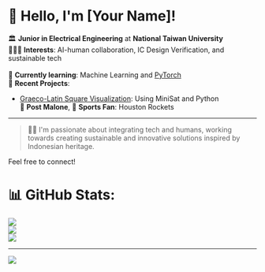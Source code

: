 # 👋 Hello, I'm [Your Name]!

🏛️ **Junior in Electrical Engineering** at **National Taiwan University** <br/>
👨🏻‍💻 **Interests**: AI-human collaboration, IC Design Verification, and sustainable tech <br/>  
💭 **Currently learning**: Machine Learning and [PyTorch](https://www.learnpytorch.io/) <br/>
🔬 **Recent Projects**: <br/>
   - [Graeco-Latin Square Visualization](#): Using MiniSat and Python <br/>
🎸 **Post Malone**, 🏀 **Sports Fan**: Houston Rockets

---

> 🧑‍💻 I'm passionate about integrating tech and humans, working towards creating sustainable and innovative solutions inspired by Indonesian heritage.  

Feel free to connect!

# 📊 GitHub Stats:
![](https://github-readme-stats.vercel.app/api?username=Vincent-Tiono&theme=dark&hide_border=false&include_all_commits=false&count_private=false)<br/>
![](https://github-readme-streak-stats.herokuapp.com/?user=Vincent-Tiono&theme=dark&hide_border=false)<br/>
![](https://github-readme-stats.vercel.app/api/top-langs/?username=Vincent-Tiono&theme=dark&hide_border=false&include_all_commits=false&count_private=false&layout=compact)

---
[![](https://visitcount.itsvg.in/api?id=Vincent-Tiono&icon=0&color=0)](https://visitcount.itsvg.in)

<!-- Proudly created with GPRM ( https://gprm.itsvg.in ) -->

<!--
**Vincent-Tiono/Vincent-Tiono** is a ✨ _special_ ✨ repository because its `README.md` (this file) appears on your GitHub profile.

Here are some ideas to get you started:

- 🔭 I’m currently working on ...
- 🌱 I’m currently learning ...
- 👯 I’m looking to collaborate on ...
- 🤔 I’m looking for help with ...
- 💬 Ask me about ...
- 📫 How to reach me: ...
- 😄 Pronouns: ...
- ⚡ Fun fact: ...
-->
